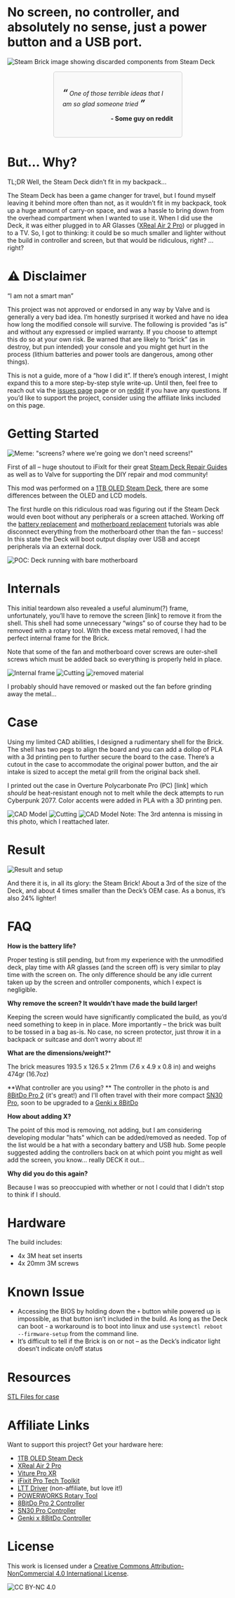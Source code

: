 # No screen, no controller, and absolutely no sense, just a power button and a USB port.

![Steam Brick image showing discarded components from Steam Deck](https://github.com/crastinator-pro/steam-brick/blob/main/images/header.jpg?raw=true)

<div style="width: 50%; margin: 0 auto; border: 1px solid #ccc; padding: 20px; border-radius: 5px; background-color: #f9f9f9;">


  <p style="margin-top: 15px; font-style: italic;">
    <span style="font-size: 20px; font-weight: bold; margin-right: 0px;">&#8220;</span> 
     One of those terrible ideas that I am so glad someone tried
    <span style="font-size: 20px; font-weight: bold; margin-left: 0px;">&#8221;</span>
  </p>

  <p style="text-align: right; font-weight: bold;">- Some guy on reddit</p> 

</div>

# But… Why?

TL;DR Well, the Steam Deck didn’t fit in my backpack…

The Steam Deck has been a game changer for travel, but I found myself leaving it behind more often than not, as it wouldn’t fit in my backpack, took up a huge amount of carry-on space, and was a hassle to bring down from the overhead compartment when I wanted to use it.
When I did use the Deck, it was either plugged in to AR Glasses ([XReal Air 2 Pro]( https://amzn.to/3CpmMgW)) or plugged in to a TV. So, I got to thinking: it could be so much smaller and lighter without the build in controller and screen, but that would be ridiculous, right? …right?

# ⚠️ Disclaimer 
“I am not a smart man”

This project was not approved or endorsed in any way by Valve and is generally a very bad idea. I’m honestly surprised it worked and have no idea how long the modified console will survive. The following is provided “as is” and without any expressed or implied warranty. If you choose to attempt this do so at your own risk. Be warned that are likely to “brick” (as in destroy, but pun intended) your console and you might get hurt in the process (lithium batteries and power tools are dangerous, among other things).

This is not a guide, more of a “how I did it”. If there’s enough interest, I might expand this to a more step-by-step style write-up. Until then, feel free to reach out via the [issues page](https://github.com/crastinator-pro/steam-brick/issues) page or on [reddit](https://www.reddit.com/u/Crastinator_Pro/s/F3Rk6jFndK) if you have any questions. If you’d like to support the project, consider using the affiliate links included on this page.

# Getting Started
 
![Meme: "screens? where we're going we don't need screens!"](https://github.com/crastinator-pro/steam-brick/blob/main/images/meme.jpg?raw=true)

First of all – huge shoutout to iFixIt for their great [Steam Deck Repair Guides]( https://www.ifixit.com/Device/Steam_Deck) as well as to Valve for supporting the DIY repair and mod community!

This mod was performed on a [1TB OLED Steam Deck](https://amzn.to/40MP0f7), there are some differences between the OLED and LCD models.

The first hurdle on this ridiculous road was figuring out if the Steam Deck would even boot without any peripherals or a screen attached. Working off the [battery replacement]( https://www.ifixit.com/Guide/Steam+Deck+Battery+Replacement/149070) and [motherboard replacement]( https://www.ifixit.com/Guide/Steam+Deck+Motherboard+Replacement/148928) tutorials was able disconnect everything from the motherboard other than the fan – success!
In this state the Deck will boot output display over USB and accept peripherals via an external dock.

 ![POC: Deck running with bare motherboard](https://github.com/crastinator-pro/steam-brick/blob/main/images/poc.jpg?raw=true)

# Internals

This initial teardown also revealed a useful aluminum(?) frame, unfortunately, you’ll have to remove the screen [link] to remove it from the shell. This shell had some unnecessary “wings” so of course they had to be removed with a rotary tool. With the excess metal removed, I had the perfect internal frame for the Brick.

Note that some of the fan and motherboard cover screws are outer-shell screws which must be added back so everything is properly held in place.
 
![Internal frame](https://github.com/crastinator-pro/steam-brick/blob/main/images/frame.jpg?raw=true)
![Cutting](https://github.com/crastinator-pro/steam-brick/blob/main/images/cutting.jpg?raw=true)
![removed material](https://github.com/crastinator-pro/steam-brick/blob/main/images/removed_metal.jpg?raw=true)

I probably should have removed or masked out the fan before grinding away the metal…

# Case

Using my limited CAD abilities, I designed a rudimentary shell for the Brick. The shell has two pegs to align the board and you can add a dollop of PLA with a 3d printing pen to further secure the board to the case. There’s a cutout in the case to accommodate the original power button, and the air intake is sized to accept the metal grill from the original back shell.

I printed out the case in Overture Polycarbonate Pro (PC) [link] which _should_ be  heat-resistant enough not to melt while the deck attempts to run Cyberpunk 2077. Color accents were added in PLA with a 3D printing pen.
 
![CAD Model](https://github.com/crastinator-pro/steam-brick/blob/main/images/model1.jpg?raw=true)
![Cutting](https://github.com/crastinator-pro/steam-brick/blob/main/images/model2.jpg?raw=true)
![CAD Model](https://github.com/crastinator-pro/steam-brick/blob/main/images/internals.jpg?raw=true)
Note: The 3rd antenna is missing in this photo, which I reattached later.
 
# Result

![Result and setup](https://github.com/crastinator-pro/steam-brick/blob/main/images/IMG_3315.jpg?raw=true)

And there it is, in all its glory: the Steam Brick!
About a 3rd of the size of the Deck, and about 4 times smaller than the Deck’s OEM case. As a bonus, it’s also 24% lighter!

 
# FAQ
**How is the battery life?**

Proper testing is still pending, but from my experience with the unmodified deck, play time with AR glasses (and the screen off) is very similar to play time with the screen on. The only difference should be any idle current taken up by the screen and ontroller components, which I expect is negligible. 

**Why remove the screen? It wouldn’t have made the build larger!**

Keeping the screen would have significantly complicated the build, as you’d need something to keep in in place. More importantly – the brick was built to be tossed in a bag as-is. No case, no screen protector, just throw it in a backpack or suitcase and don’t worry about it!

**What are the dimensions/weight?***

The brick measures 193.5 x 126.5 x 21mm (7.6 x 4.9 x 0.8 in) and weighs 474gr (16.7oz)

**What controller are you using? **
The controller in the photo is and [8BitDo Pro 2](https://amzn.to/3E9PSBL) (it's great!) and I'll often travel with their more compact [SN30 Pro](https://amzn.to/40yFVFb), soon to be upgraded to a [Genki x 8BitDo](https://amzn.to/3PQPQ45)


**How about adding X?**

The point of this mod is removing, not adding, but I am considering developing modular "hats" which can be added/removed as needed. Top of the list would be a hat with a secondary battery and USB hub. Some people suggested adding the controllers back on at which point you might as well add the screen, you know... really DECK it out...

**Why did you do this again?**

Because I was so preoccupied with whether or not I could that I didn't stop to think if I should.

# Hardware
The build includes:
- 4x 3M heat set inserts
- 4x 20mm 3M screws


# Known Issue
- Accessing the BIOS by holding down the `+` button while powered up is impossible, as that button isn’t included in the build. As long as the Deck can boot - a workaround is to boot into linux and use `systemctl reboot --firmware-setup` from the command line.
- It’s difficult to tell if the Brick is on or not – as the Deck’s indicator light doesn’t indicate on/off status

# Resources
[STL Files for case](https://www.printables.com/model/1163536-steam-brick/files)

# Affiliate Links
Want to support this project? Get your hardware here:
- [1TB OLED Steam Deck](https://amzn.to/40MP0f7)
- [XReal Air 2 Pro](https://amzn.to/3CpmMgW)
- [Viture Pro XR](https://amzn.to/3PNvIjk)
- [iFixit Pro Tech Toolkit]( https://amzn.to/42ukCHr)
- [LTT Driver]( https://www.lttstore.com/products/precision-multi-bit-screwdriver-bundle) (non-affiliate, but love it!)
- [POWERWORKS Rotary Tool](https://amzn.to/3CxhhNd)
- [8BitDo Pro 2 Controller](https://amzn.to/3E9PSBL)
- [SN30 Pro Controller](https://amzn.to/40yFVFb)
- [Genki x 8BitDo Controller](https://amzn.to/3PQPQ45)

# License 
This work is licensed under a
[Creative Commons Attribution-NonCommercial 4.0 International License](https://creativecommons.org/licenses/by-nc-sa/4.0/).

![CC BY-NC 4.0](https://img.shields.io/badge/license-CC--BY--NC--SA--4.0-lightgrey)

<!-- Google tag (gtag.js) -->
<script async src="https://www.googletagmanager.com/gtag/js?id=G-GZC2V22H7F"></script>
<script>
  window.dataLayer = window.dataLayer || [];
  function gtag(){dataLayer.push(arguments);}
  gtag('js', new Date());

  gtag('config', 'G-GZC2V22H7F');
</script>
